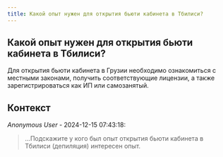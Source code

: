 ```yaml
---
title: Какой опыт нужен для открытия бьюти кабинета в Тбилиси?
---
```


## Какой опыт нужен для открытия бьюти кабинета в Тбилиси?

Для открытия бьюти кабинета в Грузии необходимо ознакомиться с местными законами, получить соответствующие лицензии, а также зарегистрироваться как ИП или самозанятый.

## Контекст

_Anonymous User_ - 2024-12-15 07:43:18:

> ...Подскажите у кого был опыт открытия бьюти кабинета в Тбилиси (депиляция) интересен опыт.
